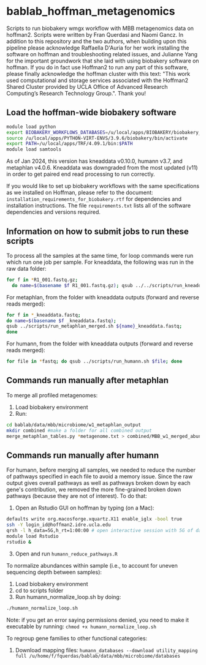 # bablab_hoffman_metagenomics
Scripts to run biobakery wmgx workflow with MBB metagenomics data on hoffman2. Scripts were written by Fran Querdasi and Naomi Gancz. In addition to this repository and the two authors, when building upon this pipeline please acknowledge Raffaella D'Auria for her work installing the software on hoffman and troubleshooting related issues, and Julianne Yang for the important groundwork that she laid with using biobakery software on hoffman. If you do in fact use Hoffman2 to run any part of this software, please finally acknowledge the hoffman cluster with this text: "This work used computational and storage services associated with the Hoffman2 Shared Cluster provided by UCLA Office of Advanced Research Computing’s Research Technology Group.". Thank you!

## Load the hoffman-wide biobakery software
```bash
module load python
export BIOBAKERY_WORKFLOWS_DATABASES=/u/local/apps/BIOBAKERY/biobakery_workflows_databases
source /u/local/apps/PYTHON-VIRT-ENVS/3.9.6/biobakery/bin/activate
export PATH=/u/local/apps/TRF/4.09.1/bin:$PATH
module load samtools
```
As of Jan 2024, this version has kneaddata v0.10.0, humann v3.7, and metaphlan v4.0.6. 
Kneaddata was downgraded from the most updated (v11) in order to get paired end read processing to run correctly.

If you would like to set up biobakery workflows with the same specifications as we installed on Hoffman, please refer to the document: `installation_requirements_for_biobakery.rtf` for dependencies and installation instructions. The file `requirements.txt` lists all of the software dependencies and versions required. 

## Information on how to submit jobs to run these scripts
To process all the samples at the same time, for loop commands were run which run one job per sample. 
For kneaddata, the following was run in the raw data folder:
```bash
for f in *R1_001.fastq.gz;
  do name=$(basename $f R1_001.fastq.gz); qsub ../../scripts/run_kneaddata_forloop.sh ${name}R1_001.fastq.gz ${name}R2_001.fastq.gz; done
```
For metaphlan, from the folder with kneaddata outputs (forward and reverse reads merged):
```bash
for f in *_kneaddata.fastq;
do name=$(basename $f _kneaddata.fastq);
qsub ../scripts/run_metaphlan_merged.sh ${name}_kneaddata.fastq;
done
```
For humann, from the folder with kneaddata outputs (forward and reverse reads merged):
```bash
for file in *fastq; do qsub ../scripts/run_humann.sh $file; done 
```

## Commands run manually after metaphlan
To merge all profiled metagenomes:
1) Load biobakery environment
2) Run:
```bash
cd bablab/data/mbb/microbiome/w1_metaphlan_output
mkdir combined #make a folder for all combined output
merge_metaphlan_tables.py *metagenome.txt > combined/MBB_w1_merged_abundance_table.txt
```

## Commands run manually after humann
For humann, before merging all samples, we needed to reduce the number of pathways specified in each file to avoid a memory issue. Since the raw output gives overall pathways as well as pathways broken down by each gene's contribution, we removed the more fine-grained broken down pathways (because they are not of interest). To do that:
1) Open an Rstudio GUI on hoffman by typing (on a Mac):
```bash
defaults write org.macosforge.xquartz.X11 enable_iglx -bool true
ssh -Y login_id@hoffman2.idre.ucla.edu
qrsh -l h_data=5G,h_rt=1:00:00 # open interactive session with 5G of data and 1 hour of runtime
module load Rstudio
rstudio & 
```
3) Open and run `humann_reduce_pathways.R`

To normalize abundances within sample (i.e., to account for uneven sequencing depth between samples):
1) Load biobakery environment
2) cd to scripts folder
3) Run humann_normalize_loop.sh by doing:
```bash
./humann_normalize_loop.sh
```
Note: if you get an error saying permissions denied, you need to make it executable by running: `chmod +x humann_normalize_loop.sh`

To regroup gene families to other functional categories:
1) Download mapping files:  `humann_databases --download utility_mapping full /u/home/f/fquerdas/bablab/data/mbb/microbiome/databases`
